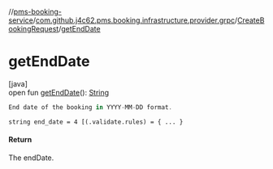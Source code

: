 //[pms-booking-service](../../../index.md)/[com.github.j4c62.pms.booking.infrastructure.provider.grpc](../index.md)/[CreateBookingRequest](index.md)/[getEndDate](get-end-date.md)

# getEndDate

[java]\
open fun [getEndDate](get-end-date.md)(): [String](https://docs.oracle.com/en/java/javase/23/docs/api/java.base/java/lang/String.html)

```kotlin
End date of the booking in YYYY-MM-DD format.

```
`string end_date = 4 [(.validate.rules) = { ... }`

#### Return

The endDate.